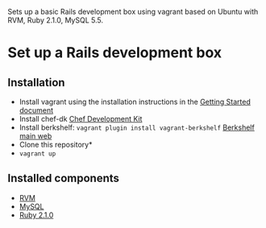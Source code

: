 Sets up a basic Rails development box using vagrant based on Ubuntu with RVM, Ruby 2.1.0, MySQL 5.5.

Set up a Rails development box
==============================

Installation
------------

* Install vagrant using the installation instructions in the [Getting Started document](http://vagrantup.com/v1/docs/getting-started/index.html)
* Install chef-dk [Chef Development Kit](https://downloads.chef.io/chef-dk)
* Install berkshelf: ```vagrant plugin install vagrant-berkshelf``` [Berkshelf main web](http://berkshelf.com/)
* Clone this repository*
* ```vagrant up```

Installed components
--------------------

* [RVM](https://rvm.io)
* [MySQL](http://dev.mysql.com/downloads/mysql)
* [Ruby 2.1.0](https://www.ruby-lang.org/en/news/2013/12/25/ruby-2-1-0-is-released)
